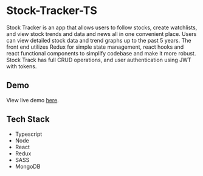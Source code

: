 # Stock-Tracker-TS

Stock Tracker is an app that allows users to follow stocks, create watchlists, and view stock trends and data and news all in one convenient place. Users can view detailed stock data and trend graphs up to the past 5 years. The front end utilizes Redux for simple state management, react hooks and react functional components to simplify codebase and make it more robust. Stock Track has full CRUD operations, and user authentication using JWT with tokens.

## Demo

View live demo [here](https://doanja-stock-tracker-ts.herokuapp.com/).

## Tech Stack

- Typescript
- Node
- React
- Redux
- SASS
- MongoDB
